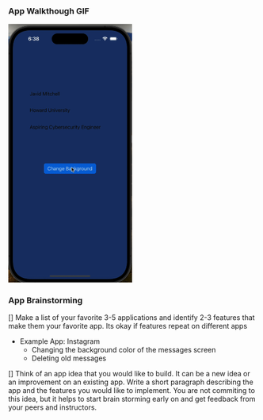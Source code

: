 ### App Walkthough GIF

<img src="https://github.com/javidt28/myFirstIOSapp/blob/main/Kapture%202024-02-04%20at%2018.38.12.gif" width=250><br>


### App Brainstorming


[] Make a list of your favorite 3-5 applications and identify 2-3 features that make them your favorite app. Its okay if features repeat on different apps
 * Example App: Instagram
   * Changing the background color of the messages screen
   * Deleting old messages

[] Think of an app idea that you would like to build. It can be a new idea or an improvement on an existing app. Write a short paragraph describing the app and the features you would like to implement. You are not commiting to this idea, but it helps to start brain storming early on and get feedback from your peers and instructors.
